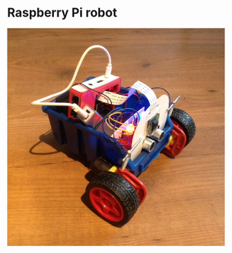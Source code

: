 # Raspberry Pi robot

![Raspberry Pi robot image](https://github.com/salekd/robot/blob/master/robot.jpg)
